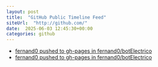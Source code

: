 ```yaml
---
layout: post
title:  "GitHub Public Timeline Feed"
siteUrl:  "http://github.com/"
date:  2025-06-03 12:45:30+00:00
categories: github
---
```

*  [fernand0 pushed to gh-pages in fernand0/botElectrico](https://github.com/fernand0/botElectrico/compare/4e30d368f1...b10b0505cb)
*  [fernand0 pushed to gh-pages in fernand0/botElectrico](https://github.com/fernand0/botElectrico/compare/b5665b6efc...474f833a83)
